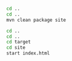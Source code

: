 ```bash
cd ..
cd ..
mvn clean package site
```

```bash
cd ..
cd ..
cd target
cd site
start index.html
```